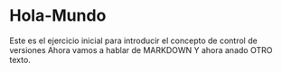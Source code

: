 # Hola-Mundo
Este es el ejercicio inicial para introducir el concepto de control de versiones
Ahora vamos a hablar de MARKDOWN
Y ahora anado OTRO texto.

